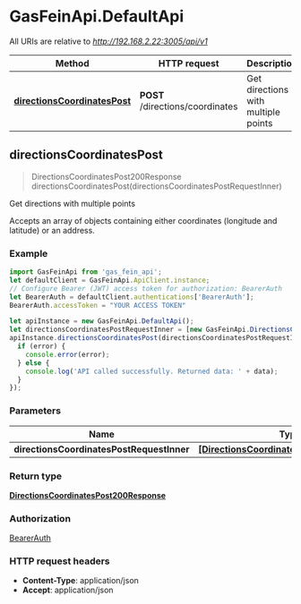 # GasFeinApi.DefaultApi

All URIs are relative to *http://192.168.2.22:3005/api/v1*

Method | HTTP request | Description
------------- | ------------- | -------------
[**directionsCoordinatesPost**](DefaultApi.md#directionsCoordinatesPost) | **POST** /directions/coordinates | Get directions with multiple points



## directionsCoordinatesPost

> DirectionsCoordinatesPost200Response directionsCoordinatesPost(directionsCoordinatesPostRequestInner)

Get directions with multiple points

Accepts an array of objects containing either coordinates (longitude and latitude) or an address.

### Example

```javascript
import GasFeinApi from 'gas_fein_api';
let defaultClient = GasFeinApi.ApiClient.instance;
// Configure Bearer (JWT) access token for authorization: BearerAuth
let BearerAuth = defaultClient.authentications['BearerAuth'];
BearerAuth.accessToken = "YOUR ACCESS TOKEN"

let apiInstance = new GasFeinApi.DefaultApi();
let directionsCoordinatesPostRequestInner = [new GasFeinApi.DirectionsCoordinatesPostRequestInner()]; // [DirectionsCoordinatesPostRequestInner] | 
apiInstance.directionsCoordinatesPost(directionsCoordinatesPostRequestInner, (error, data, response) => {
  if (error) {
    console.error(error);
  } else {
    console.log('API called successfully. Returned data: ' + data);
  }
});
```

### Parameters


Name | Type | Description  | Notes
------------- | ------------- | ------------- | -------------
 **directionsCoordinatesPostRequestInner** | [**[DirectionsCoordinatesPostRequestInner]**](DirectionsCoordinatesPostRequestInner.md)|  | 

### Return type

[**DirectionsCoordinatesPost200Response**](DirectionsCoordinatesPost200Response.md)

### Authorization

[BearerAuth](../README.md#BearerAuth)

### HTTP request headers

- **Content-Type**: application/json
- **Accept**: application/json

